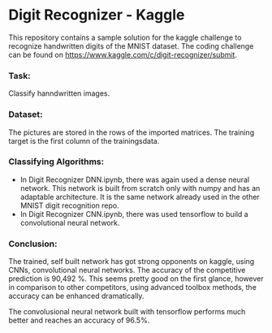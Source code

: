 # Digit Recognizer - Kaggle
This repository contains a sample solution for the kaggle challenge to recognize handwritten digits of the MNIST dataset. The coding challenge can be found on 
https://www.kaggle.com/c/digit-recognizer/submit.
### Task:
Classify hanndwritten images.
### Dataset:
The pictures are stored in the rows of the imported matrices. The training target is the first column of the trainingsdata. 
### Classifying Algorithms:
- In Digit Recognizer DNN.ipynb, there was again used a dense neural network. This network is built from scratch only with numpy and has an adaptable architecture. 
It is the same network already used in the other MNIST digit recognition repo.
- In Digit Recognizer CNN.ipynb, there was used tensorflow to build a convolutional neural network. 
### Conclusion:
The trained, self built network has got strong opponents on kaggle, using CNNs, convolutional neural networks. The accuracy of the competitive prediction is 90,492 %. 
This seems pretty good on the first glance, however in comparison to other competitors, using advanced toolbox methods, the accuracy can be enhanced dramatically.

The convolusional neural network built with tensorflow performs much better and reaches an accuracy of 96.5%. 
